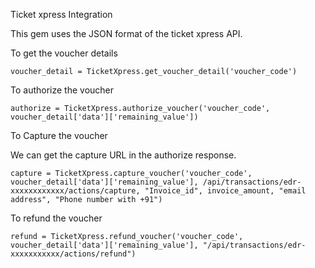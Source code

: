 Ticket xpress Integration

This gem uses the JSON format of the ticket xpress API.

To get the voucher details

`voucher_detail = TicketXpress.get_voucher_detail('voucher_code')`

To authorize the voucher

`authorize = TicketXpress.authorize_voucher('voucher_code', voucher_detail['data']['remaining_value'])`

To Capture the voucher

We can get the capture URL in the authorize response.

`capture = TicketXpress.capture_voucher('voucher_code', voucher_detail['data']['remaining_value'], /api/transactions/edr-xxxxxxxxxxxx/actions/capture, "Invoice_id", invoice_amount, "email address", "Phone number with +91")`

To refund the voucher

`refund = TicketXpress.refund_voucher('voucher_code', voucher_detail['data']['remaining_value'], "/api/transactions/edr-xxxxxxxxxxx/actions/refund")`
